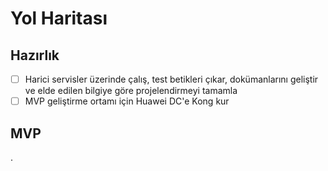 Yol Haritası
============

Hazırlık
--------

- [ ] Harici servisler üzerinde çalış, test betikleri çıkar, dokümanlarını
  geliştir ve elde edilen bilgiye göre projelendirmeyi tamamla
- [ ] MVP geliştirme ortamı için Huawei DC'e Kong kur

MVP
---

.